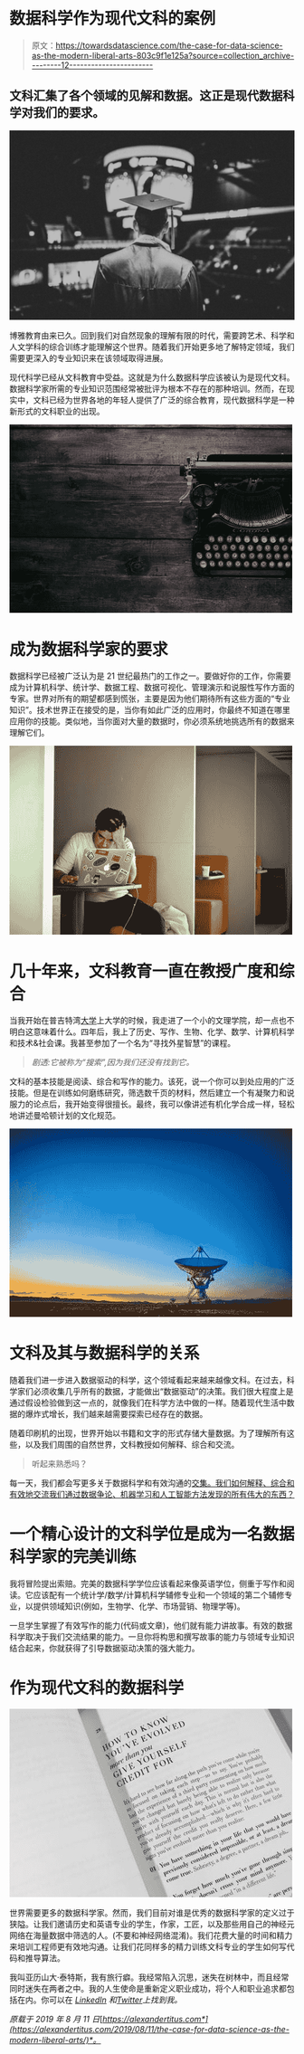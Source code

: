 # 数据科学作为现代文科的案例

> 原文：<https://towardsdatascience.com/the-case-for-data-science-as-the-modern-liberal-arts-803c9f1e125a?source=collection_archive---------12----------------------->

## 文科汇集了各个领域的见解和数据。这正是现代数据科学对我们的要求。

![](img/18a1bee19df8c161bbe98eef3cc4bb95.png)

博雅教育由来已久。回到我们对自然现象的理解有限的时代，需要跨艺术、科学和人文学科的综合训练才能理解这个世界。随着我们开始更多地了解特定领域，我们需要更深入的专业知识来在该领域取得进展。

现代科学已经从文科教育中受益。这就是为什么数据科学应该被认为是现代文科。数据科学家所需的专业知识范围经常被批评为根本不存在的那种培训。然而，在现实中，文科已经为世界各地的年轻人提供了广泛的综合教育，现代数据科学是一种新形式的文科职业的出现。

![](img/ab3300a0089b49a85983c142c7f979da.png)

# 成为数据科学家的要求

数据科学已经被广泛认为是 21 世纪最热门的工作之一。要做好你的工作，你需要成为计算机科学、统计学、数据工程、数据可视化、管理演示和说服性写作方面的专家。世界对所有的期望都感到慌张，主要是因为他们期待所有这些方面的“专业知识”。技术世界正在接受的是，当你有如此广泛的应用时，你最终不知道在哪里应用你的技能。类似地，当你面对大量的数据时，你必须系统地挑选所有的数据来理解它们。

![](img/c24b66c31152a9644afa9c10147eb69a.png)

# 几十年来，文科教育一直在教授广度和综合

当我开始在普吉特湾[大学](https://www.pugetsound.edu/)上大学的时候，我走进了一个小的文理学院，却一点也不明白这意味着什么。四年后，我上了历史、写作、生物、化学、数学、计算机科学和技术&社会课。我甚至参加了一个名为“寻找外星智慧”的课程。

> *剧透:它被称为“搜索”,因为我们还没有找到它。*

文科的基本技能是阅读、综合和写作的能力。该死，说一个你可以到处应用的广泛技能。但是在训练如何磨练研究，筛选数千页的材料，然后建立一个有凝聚力和说服力的论点后，我开始变得很擅长。最终，我可以像讲述有机化学合成一样，轻松地讲述曼哈顿计划的文化规范。

![](img/6690bde9f7840d287f9388a5349bddfd.png)

# 文科及其与数据科学的关系

随着我们进一步进入数据驱动的科学，这个领域看起来越来越像文科。在过去，科学家们必须收集几乎所有的数据，才能做出“数据驱动”的决策。我们很大程度上是通过假设检验做到这一点的，就像我们在科学方法中做的一样。随着现代生活中数据的爆炸式增长，我们越来越需要探索已经存在的数据。

随着印刷机的出现，世界开始以书籍和文字的形式存储大量数据。为了理解所有这些，以及我们周围的自然世界，文科教授如何解释、综合和交流。

> 听起来熟悉吗？

每一天，我们都会写更多关于数据科学和有效沟通的[交集。我们如何解释、综合和有效地交流我们通过数据争论、机器学习和人工智能方法发现的所有伟大的东西？](https://hbr.org/2019/01/data-science-and-the-art-of-persuasion)

# 一个精心设计的文科学位是成为一名数据科学家的完美训练

我将冒险提出索赔。完美的数据科学学位应该看起来像英语学位，侧重于写作和阅读。它应该配有一个统计学/数学/计算机科学辅修专业和一个领域的第二个辅修专业，以提供领域知识(例如，生物学、化学、市场营销、物理学等)。

一旦学生掌握了有效写作的能力(代码或文章)，他们就有能力讲故事。有效的数据科学取决于我们交流结果的能力。一旦你将构思和撰写故事的能力与领域专业知识结合起来，你就获得了引导数据驱动决策的强大能力。

# 作为现代文科的数据科学

![](img/bf88b15918a3f93e7e190f29264e6da4.png)

世界需要更多的数据科学家。然而，我们目前对谁是优秀的数据科学家的定义过于狭隘。让我们邀请历史和英语专业的学生，作家，工匠，以及那些用自己的神经元网络在海量数据中筛选的人。(不要和神经网络混淆)。我们花费大量的时间和精力来培训工程师更有效地沟通。让我们花同样多的精力训练文科专业的学生如何写代码和推导算法。

我叫亚历山大·泰特斯，我有旅行癖。我经常陷入沉思，迷失在树林中，而且经常同时迷失在两者之中。我的人生使命是重新定义职业成功，将个人和职业追求都包括在内。你可以在 [*LinkedIn*](https://www.linkedin.com/in/alexandertitus/) *和*[*Twitter*](https://twitter.com/1alexandertitus)*上找到我。*

*原载于 2019 年 8 月 11 日*[*https://alexandertitus.com*](https://alexandertitus.com/2019/08/11/the-case-for-data-science-as-the-modern-liberal-arts/)*。*